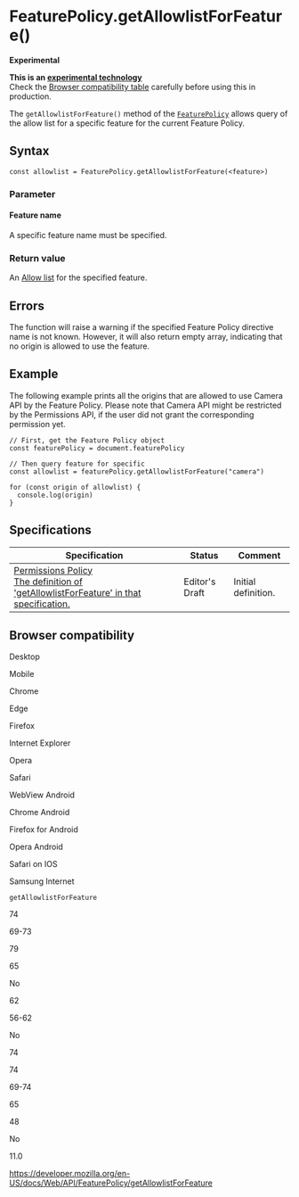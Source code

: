 # FeaturePolicy.getAllowlistForFeature()

**Experimental**

**This is an [experimental technology](https://developer.mozilla.org/en-US/docs/MDN/Guidelines/Conventions_definitions#experimental)**  
Check the [Browser compatibility table](#browser_compatibility) carefully before using this in production.

The `getAllowlistForFeature()` method of the [`FeaturePolicy`](../featurepolicy) allows query of the allow list for a specific feature for the current Feature Policy.

## Syntax

    const allowlist = FeaturePolicy.getAllowlistForFeature(<feature>)

### Parameter

#### Feature name

A specific feature name must be specified.

### Return value

An [Allow list](web/http/feature_policy/using_feature_policy) for the specified feature.

## Errors

The function will raise a warning if the specified Feature Policy directive name is not known. However, it will also return empty array, indicating that no origin is allowed to use the feature.

## Example

The following example prints all the origins that are allowed to use Camera API by the Feature Policy. Please note that Camera API might be restricted by the Permissions API, if the user did not grant the corresponding permission yet.

    // First, get the Feature Policy object
    const featurePolicy = document.featurePolicy

    // Then query feature for specific
    const allowlist = featurePolicy.getAllowlistForFeature("camera")

    for (const origin of allowlist) {
      console.log(origin)
    }

## Specifications

<table><thead><tr class="header"><th>Specification</th><th>Status</th><th>Comment</th></tr></thead><tbody><tr class="odd"><td><a href="https://w3c.github.io/webappsec-permissions-policy/">Permissions Policy<br />
<span class="small">The definition of 'getAllowlistForFeature' in that specification.</span></a></td><td><span class="spec-ed">Editor's Draft</span></td><td>Initial definition.</td></tr></tbody></table>

## Browser compatibility

Desktop

Mobile

Chrome

Edge

Firefox

Internet Explorer

Opera

Safari

WebView Android

Chrome Android

Firefox for Android

Opera Android

Safari on IOS

Samsung Internet

`getAllowlistForFeature`

74

69-73

79

65

No

62

56-62

No

74

74

69-74

65

48

No

11.0

<a href="https://developer.mozilla.org/en-US/docs/Web/API/FeaturePolicy/getAllowlistForFeature" class="_attribution-link">https://developer.mozilla.org/en-US/docs/Web/API/FeaturePolicy/getAllowlistForFeature</a>

